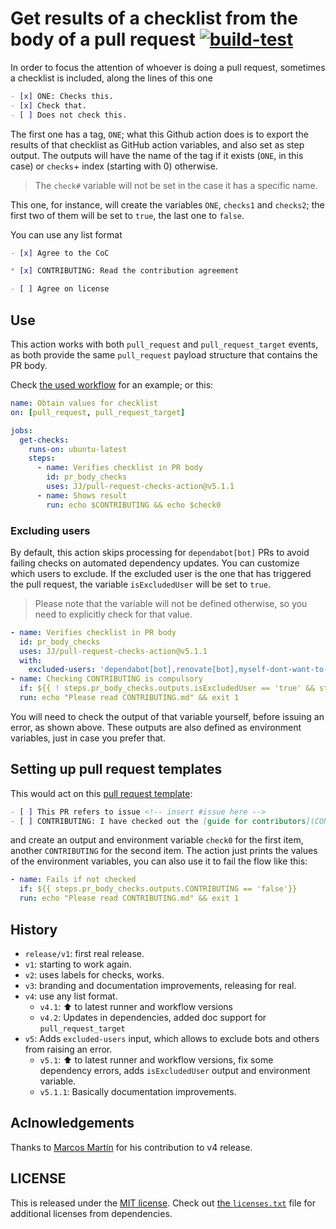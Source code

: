 # Get results of a checklist from the body of a pull request [![build-test](https://github.com/JJ/pull-request-checks-action/actions/workflows/test.yml/badge.svg)](https://github.com/JJ/pull-request-checks-action/actions/workflows/test.yml)

In order to focus the attention of whoever is doing a pull request, sometimes a
checklist is included, along the lines of this one

```markdown
- [x] ONE: Checks this.
- [x] Check that.
- [ ] Does not check this.
```

The first one has a tag, `ONE`; what this Github action does is to export the
results of that checklist as GitHub action variables, and also set as step
output. The outputs will have the name of the tag if it exists (`ONE`, in this
case) or `checks`+ index (starting with 0) otherwise.

> The `check#` variable will not be set in the case it has a specific name.

This one, for instance, will create the variables `ONE`, `checks1` and
`checks2`; the first two of them will be set to `true`, the last one to `false`.

You can use any list format

```markdown
- [x] Agree to the CoC

* [x] CONTRIBUTING: Read the contribution agreement

- [ ] Agree on license
```

## Use

This action works with both `pull_request` and `pull_request_target` events, as both provide the same `pull_request` payload structure that contains the PR body.

Check [the used workflow](.github/workflows/get-pr-checks.html) for
an example; or this:

```yaml
name: Obtain values for checklist
on: [pull_request, pull_request_target]

jobs:
  get-checks:
    runs-on: ubuntu-latest
    steps:
      - name: Verifies checklist in PR body
        id: pr_body_checks
        uses: JJ/pull-request-checks-action@v5.1.1
      - name: Shows result
        run: echo $CONTRIBUTING && echo $check0
```

### Excluding users

By default, this action skips processing for `dependabot[bot]` PRs to
avoid failing checks on automated dependency updates. You can
customize which users to exclude. If the excluded user is the one that
has triggered the pull request, the variable `isExcludedUser` will be
set to `true`.

> Please note that the variable will not be defined otherwise, so you need to explicitly check for that value.

```yaml
- name: Verifies checklist in PR body
  id: pr_body_checks
  uses: JJ/pull-request-checks-action@v5.1.1
  with:
    excluded-users: 'dependabot[bot],renovate[bot],myself-dont-want-to-be-bothered-with-this'
- name: Checking CONTRIBUTING is compulsory
  if: ${{ ! steps.pr_body_checks.outputs.isExcludedUser == 'true' && steps.pr_body_checks.outputs.CONTRIBUTING == 'false'}}
  run: echo "Please read CONTRIBUTING.md" && exit 1
```

You will need to check the output of that variable yourself, before
issuing an error, as shown above. These outputs are also defined as
environment variables, just in case you prefer that.

## Setting up pull request templates

This would act on this [pull request
template](.github/PULL_REQUEST_TEMPLATE.md):

```markdown
- [ ] This PR refers to issue <!-- insert #issue here -->
- [ ] CONTRIBUTING: I have checked out the [guide for contributors](CONTRIBUTING.md).
```

and create an output and environment variable `check0` for the first item,
another `CONTRIBUTING` for the second item. The action just prints the values of
the environment variables, you can also use it to fail the flow like this:

```yaml
- name: Fails if not checked
  if: ${{ steps.pr_body_checks.outputs.CONTRIBUTING == 'false'}}
  run: echo "Please read CONTRIBUTING.md" && exit 1
```

## History

- `release/v1`: first real release.
- `v1`: starting to work again.
- `v2`: uses labels for checks, works.
- `v3`: branding and documentation improvements, releasing for real.
- `v4`: use any list format.
  - `v4.1`: :arrow_up: to latest runner and workflow versions
  - `v4.2`: Updates in dependencies, added doc support for `pull_request_target`
- `v5`: Adds `excluded-users` input, which allows to exclude bots and others from raising an error.
  - `v5.1`: :arrow_up: to latest runner and workflow versions, fix
    some dependency errors, adds `isExcludedUser` output and
    environment variable.
  - `v5.1.1`: Basically documentation improvements.

## Aclnowledgements

Thanks to [Marcos Martín](https://github.com/marcosrmartin) for his contribution
to v4 release.

## LICENSE

This is released under the [MIT license](LICENSE). Check out [the
`licenses.txt`](dist/licenses.txt) file for additional licenses from dependencies.
